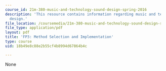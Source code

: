 ```yaml
---
course_id: 21m-380-music-and-technology-sound-design-spring-2016
description: 'This resource contains information regarding music and technology: Sound
  design.'
file_location: /coursemedia/21m-380-music-and-technology-sound-design-spring-2016/18b49e8c88e2b55cf4b8994d67864b4c_MIT21M_380S16_assn_fp3.pdf
file_type: application/pdf
layout: pdf
title: 'FP3: Method Selection and Implementation'
type: course
uid: 18b49e8c88e2b55cf4b8994d67864b4c

---
```

None